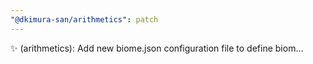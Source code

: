 ```yaml
---
"@dkimura-san/arithmetics": patch
---
```


✨ (arithmetics): Add new biome.json configuration file to define biom…
